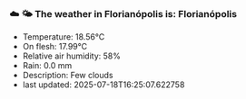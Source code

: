 ### ☁️ 🌤️  The weather in Florianópolis is: Florianópolis

- Temperature: 18.56°C
- On flesh: 17.99°C
- Relative air humidity: 58%
- Rain: 0.0 mm
- Description: Few clouds
- last updated: 2025-07-18T16:25:07.622758
